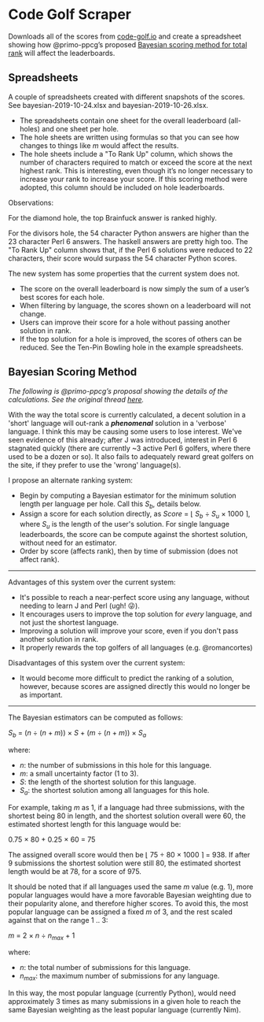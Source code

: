 # Code Golf Scraper

Downloads all of the scores from [code-golf.io](https://code-golf.io) and create a spreadsheet showing how @primo-ppcg’s proposed
[Bayesian scoring method for total rank](https://github.com/JRaspass/code-golf/issues/112) will affect the leaderboards.

## Spreadsheets

A couple of spreadsheets created with different snapshots of the scores. See bayesian-2019-10-24.xlsx and bayesian-2019-10-26.xlsx.

- The spreadsheets contain one sheet for the overall leaderboard (all-holes) and one sheet per hole.
- The hole sheets are written using formulas so that you can see how changes to things like _m_ would affect the results.
- The hole sheets include a "To Rank Up" column, which shows the number of characters required to match or exceed the score at the next highest rank. This is interesting, even though it’s no longer necessary to increase your rank to increase your score. If this scoring method were adopted, this column should be included on hole leaderboards.

Observations:

For the diamond hole, the top Brainfuck answer is ranked highly.

For the divisors hole, the 54 character Python answers are higher than the 23 character Perl 6 answers. The haskell answers are pretty high too. The "To Rank Up" column shows that, if the Perl 6 solutions were reduced to 22 characters, their score would surpass the 54 character Python scores.

The new system has some properties that the current system does not.
- The score on the overall leaderboard is now simply the sum of a user’s best scores for each hole.
- When filtering by language, the scores shown on a leaderboard will not change.
- Users can improve their score for a hole without passing another solution in rank.
- If the top solution for a hole is improved, the scores of others can be reduced. See the Ten-Pin Bowling hole in the example spreadsheets.

## Bayesian Scoring Method

_The following is @primo-ppcg’s proposal showing the details of the calculations. See the original thread [here](https://github.com/JRaspass/code-golf/issues/112)._

With the way the total score is currently calculated, a decent solution in a 'short' language will out-rank a _**phenomenal**_ solution in a 'verbose' language. I think this may be causing some users to lose interest. We've seen evidence of this already; after J was introduced, interest in Perl 6 stagnated quickly (there are currently ~3 active Perl 6 golfers, where there used to be a dozen or so). It also fails to adequately reward great golfers on the site, if they prefer to use the 'wrong' language(s).

I propose an alternate ranking system:
- Begin by computing a Bayesian estimator for the minimum solution length per language per hole. Call this _S<sub>b</sub>_, details below.
- Assign a score for each solution directly, as _Score_ = ⌊ _S<sub>b</sub>_ ÷ _S<sub>u</sub>_ × 1000 ⌉, where _S<sub>u</sub>_ is the length of the user's solution. For single language leaderboards, the score can be compute against the shortest solution, without need for an estimator.
- Order by score (affects rank), then by time of submission (does not affect rank).

---

Advantages of this system over the current system:
- It's possible to reach a near-perfect score using any language, without needing to learn J and Perl (ugh! 😜).
- It encourages users to improve the top solution for _every_ language, and not just the shortest language.
- Improving a solution will improve your score, even if you don't pass another solution in rank.
- It properly rewards the top golfers of all languages (e.g. @romancortes)

Disadvantages of this system over the current system:
- It would become more difficult to predict the ranking of a solution, however, because scores are assigned directly this would no longer be as important.

---

The Bayesian estimators can be computed as follows:

_S<sub>b</sub>_ = (_n_ ÷ (_n_ + _m_)) × _S_ + (_m_ ÷ (_n_ + _m_)) × _S<sub>a</sub>_

where:

- _n_: the number of submissions in this hole for this language.
- _m_: a small uncertainty factor (1 to 3).
- _S_: the length of the shortest solution for this language.
- _S<sub>a</sub>_: the shortest solution among all languages for this hole.

For example, taking _m_ as 1, if a language had three submissions, with the shortest being 80 in length, and the shortest solution overall were 60, the estimated shortest length for this language would be:

0.75 × 80 + 0.25 × 60 = 75

The assigned overall score would then be ⌊ 75 ÷ 80 × 1000 ⌉ = 938. If after 9 submissions the shortest solution were still 80, the estimated shortest length would be at 78, for a score of 975.

It should be noted that if all languages used the same _m_ value (e.g. 1), more popular languages would have a more favorable Bayesian weighting due to their popularity alone, and therefore higher scores. To avoid this, the most popular language can be assigned a fixed _m_ of 3, and the rest scaled against that on the range 1 .. 3:

_m_ = 2 × _n_ ÷ _n<sub>max</sub>_ + 1

where:

- _n_: the total number of submissions for this language.
- _n<sub>max</sub>_: the maximum number of submissions for any language.

In this way, the most popular language (currently Python), would need approximately 3 times as many submissions in a given hole to reach the same Bayesian weighting as the least popular language (currently Nim).
